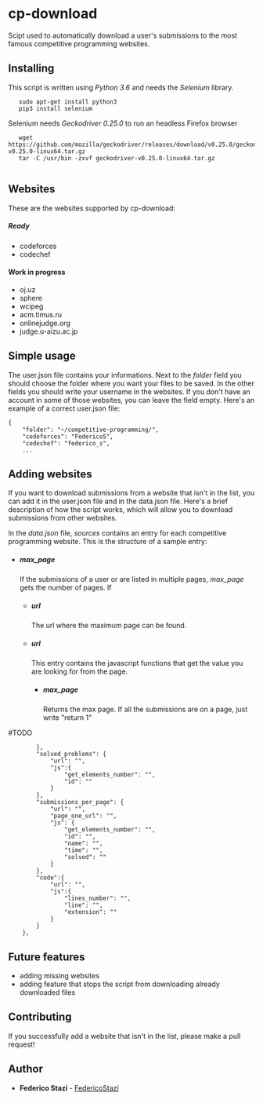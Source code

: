 # cp-download
Scipt used to automatically download a user's submissions to the most famous competitive programming websites.

## Installing

This script is written using *Python 3.6* and needs the *Selenium* library.

```
   sudo apt-get install python3
   pip3 install selenium
```

Selenium needs *Geckodriver 0.25.0* to run an headless Firefox browser

```
   wget https://github.com/mozilla/geckodriver/releases/download/v0.25.0/geckodriver-v0.25.0-linux64.tar.gz
   tar -C /usr/bin -zxvf geckodriver-v0.25.0-linux64.tar.gz
   
```
## Websites

These are the websites supported by cp-download:

##### Ready

- codeforces
- codechef

#### Work in progress

- oj.uz
- sphere
- wcipeg
- acm.timus.ru
- onlinejudge.org
- judge.u-aizu.ac.jp


## Simple usage

The user.json file contains your informations. Next to the *folder* field you should choose the folder where you want your files to be saved. In the other fields you should write your username in the websites. If you don't have an account in some of those websites, you can leave the field empty. Here's an example of a correct user.json file:

```
{
    "folder": "~/competitive-programming/",
    "codeforces": "FedericoS",
    "codechef": "federico_s",
    ...

```

## Adding websites

If you want to download submissions from a website that isn't in the list, you can add it in the user.json file and in the data.json file. Here's a brief description of how the script works, which will allow you to download submissions from other websites.

In the *data.json* file, *sources* contains an entry for each competitive programming website. This is the structure of a sample entry:

* ##### max_page
   If the submissions of a user or are listed in multiple pages, *max_page* gets the number of pages.
   If 
   * ##### url
      The url where the maximum page can be found.
   * ##### url
      This entry contains the javascript functions that get the value you are looking for from the page.
      * ##### max_page
         Returns the max page. If all the submissions are on a page, just write "return 1"
      
#TODO

            },
            "solved_problems": {
                "url": "",
                "js":{
                    "get_elements_number": "",
                    "id": ""
                }
            },
            "submissions_per_page": {
                "url": "",
                "page_one_url": "",
                "js": {
                    "get_elements_number": "",
                    "id": "",
                    "name": "",
                    "time": "",
                    "solved": ""
                }
            },
            "code":{
                "url": "",
                "js":{
                    "lines_number": "",
                    "line": "",
                    "extension": ""
                }
            }
        },

## Future features

- adding missing websites
- adding feature that stops the script from downloading already downloaded files

## Contributing

If you successfully add a website that isn't in the list, please make a pull request!

## Author

* **Federico Stazi** - [FedericoStazi](https://github.com/FedericoStazi)
